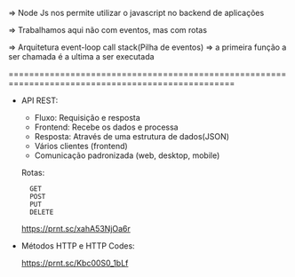 => Node Js nos permite utilizar o javascript no backend de aplicações

=> Trabalhamos aqui não com eventos, mas com rotas

=> Arquitetura event-loop
    call stack(Pilha de eventos) => a primeira função a ser chamada é a ultima a ser executada

==================================================================================================

* API REST:

    - Fluxo: Requisição e resposta
    - Frontend: Recebe os dados e processa
    - Resposta: Através de uma estrutura de dados(JSON)
    - Vários clientes (frontend)
    - Comunicação padronizada (web, desktop, mobile)

    Rotas:

        GET
        POST
        PUT
        DELETE

    https://prnt.sc/xahA53NjOa6r

* Métodos HTTP e HTTP Codes:

    https://prnt.sc/Kbc00S0_1bLf
    